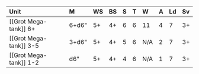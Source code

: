| Unit                   | M     | WS  | BS  | S   | T   | W   | A   | Ld  | Sv  |
|:---------------------- |:----- |:--- |:--- |:--- |:--- |:--- |:--- |:--- |:--- |
| [[Grot Mega-tank]] 6+  | 6+d6" | 5+  | 4+  | 6   | 6   | 11  | 4   | 7   | 3+  |
| [[Grot Mega-tank]] 3-5 | 3+d6" | 5+  | 4+  | 5   | 6   | N/A | 2   | 7   | 3+  |
| [[Grot Mega-tank]] 1-2 | d6"   | 5+  | 4+  | 4   | 6   | N/A | 1   | 7   | 3+  |